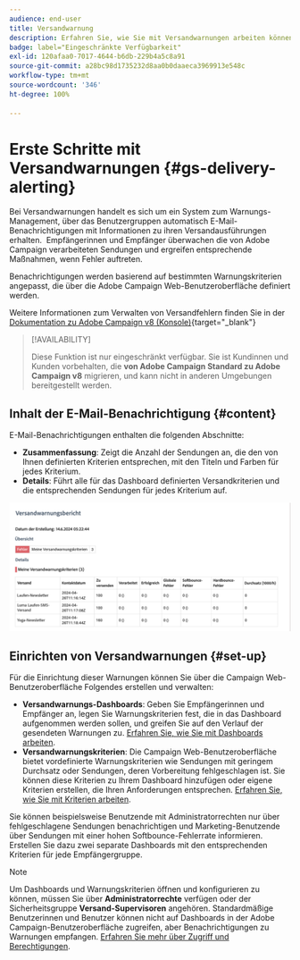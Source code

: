 ```yaml
---
audience: end-user
title: Versandwarnung
description: Erfahren Sie, wie Sie mit Versandwarnungen arbeiten können.
badge: label="Eingeschränkte Verfügbarkeit"
exl-id: 120afaa0-7017-4644-b6db-229b4a5c8a91
source-git-commit: a28bc98d1735232d8aa0b0daaeca3969913e548c
workflow-type: tm+mt
source-wordcount: '346'
ht-degree: 100%

---
```


# Erste Schritte mit Versandwarnungen {#gs-delivery-alerting}

Bei Versandwarnungen handelt es sich um ein System zum Warnungs-Management, über das Benutzergruppen automatisch E-Mail-Benachrichtigungen mit Informationen zu ihren Versandausführungen erhalten.  Empfängerinnen und Empfänger überwachen die von Adobe Campaign verarbeiteten Sendungen und ergreifen entsprechende Maßnahmen, wenn Fehler auftreten.

Benachrichtigungen werden basierend auf bestimmten Warnungskriterien angepasst, die über die Adobe Campaign Web-Benutzeroberfläche definiert werden.

Weitere Informationen zum Verwalten von Versandfehlern finden Sie in der [Dokumentation zu Adobe Campaign v8 (Konsole)](https://experienceleague.adobe.com/de/docs/campaign/campaign-v8/send/failures/delivery-failures#send){target="_blank"}

>[!AVAILABILITY]
>
>Diese Funktion ist nur eingeschränkt verfügbar. Sie ist Kundinnen und Kunden vorbehalten, die **von Adobe Campaign Standard zu Adobe Campaign v8** migrieren, und kann nicht in anderen Umgebungen bereitgestellt werden.

## Inhalt der E-Mail-Benachrichtigung {#content}

E-Mail-Benachrichtigungen enthalten die folgenden Abschnitte:

* **Zusammenfassung**: Zeigt die Anzahl der Sendungen an, die den von Ihnen definierten Kriterien entsprechen, mit den Titeln und Farben für jedes Kriterium.
* **Details**: Führt alle für das Dashboard definierten Versandkriterien und die entsprechenden Sendungen für jedes Kriterium auf.

![Beschreibung: Dieser Screenshot zeigt das Layout der E-Mail-Benachrichtigung, einschließlich der Abschnitte „Zusammenfassung“ und „Details“.](assets/alerting-email.png)

## Einrichten von Versandwarnungen {#set-up}

Für die Einrichtung dieser Warnungen können Sie über die Campaign Web-Benutzeroberfläche Folgendes erstellen und verwalten:

* **Versandwarnungs-Dashboards**: Geben Sie Empfängerinnen und Empfänger an, legen Sie Warnungskriterien fest, die in das Dashboard aufgenommen werden sollen, und greifen Sie auf den Verlauf der gesendeten Warnungen zu. [Erfahren Sie, wie Sie mit Dashboards arbeiten](../msg/delivery-alerting-dashboards.md).
* **Versandwarnungskriterien**: Die Campaign Web-Benutzeroberfläche bietet vordefinierte Warnungskriterien wie Sendungen mit geringem Durchsatz oder Sendungen, deren Vorbereitung fehlgeschlagen ist. Sie können diese Kriterien zu Ihrem Dashboard hinzufügen oder eigene Kriterien erstellen, die Ihren Anforderungen entsprechen. [Erfahren Sie, wie Sie mit Kriterien arbeiten](../msg/delivery-alerting-criteria.md).

Sie können beispielsweise Benutzende mit Administratorrechten nur über fehlgeschlagene Sendungen benachrichtigen und Marketing-Benutzende über Sendungen mit einer hohen Softbounce-Fehlerrate informieren. Erstellen Sie dazu zwei separate Dashboards mit den entsprechenden Kriterien für jede Empfängergruppe.

>[!NOTE]
>
>Um Dashboards und Warnungskriterien öffnen und konfigurieren zu können, müssen Sie über **Administratorrechte** verfügen oder der Sicherheitsgruppe **Versand-Supervisoren** angehören. Standardmäßige Benutzerinnen und Benutzer können nicht auf Dashboards in der Adobe Campaign-Benutzeroberfläche zugreifen, aber Benachrichtigungen zu Warnungen empfangen. [Erfahren Sie mehr über Zugriff und Berechtigungen](../get-started/permissions.md).